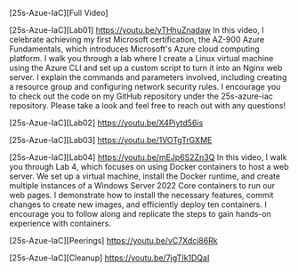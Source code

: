 
[25s-Azue-IaC][Full Video]

[25s-Azue-IaC][Lab01]
https://youtu.be/yTHhuZnadaw
In this video, I celebrate achieving my first Microsoft certification, the AZ-900 Azure Fundamentals, which introduces Microsoft's Azure cloud computing platform. I walk you through a lab where I create a Linux virtual machine using the Azure CLI and set up a custom script to turn it into an Nginx web server. I explain the commands and parameters involved, including creating a resource group and configuring network security rules. I encourage you to check out the code on my GitHub repository under the 25s-azure-iac repository. Please take a look and feel free to reach out with any questions!

[25s-Azue-IaC][Lab02]
https://youtu.be/X4Piytd56is

[25s-Azue-IaC][Lab03]
https://youtu.be/1VOTgTrGXME

[25s-Azue-IaC][Lab04]
https://youtu.be/mEJp6S2Zn3Q
In this video, I walk you through Lab 4, which focuses on using Docker containers to host a web server. We set up a virtual machine, install the Docker runtime, and create multiple instances of a Windows Server 2022 Core containers to run our web pages. I demonstrate how to install the necessary features, commit changes to create new images, and efficiently deploy ten containers. I encourage you to follow along and replicate the steps to gain hands-on experience with containers.

[25s-Azue-IaC][Peerings]
https://youtu.be/vC7Xdcj86Rk

[25s-Azue-IaC][Cleanup]
https://youtu.be/7jgTIk1DQaI




